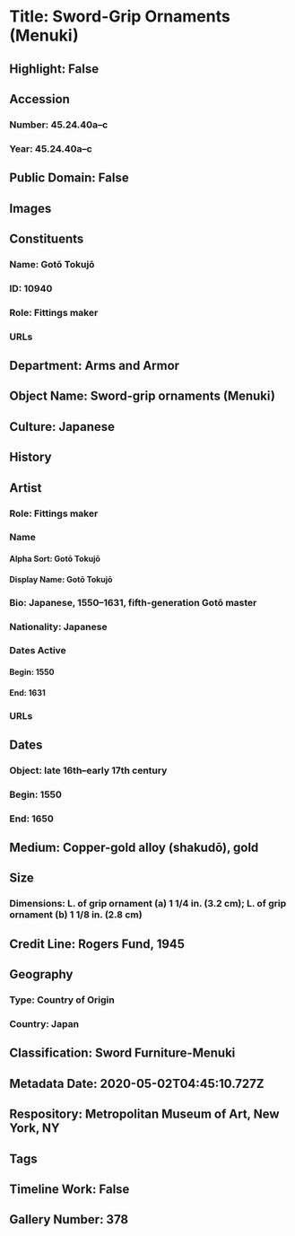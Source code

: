 # Title: Sword-Grip Ornaments (Menuki)
## Highlight: False
## Accession
### Number: 45.24.40a–c
### Year: 45.24.40a–c
## Public Domain: False
## Images
## Constituents
### Name: Gotō Tokujō
### ID: 10940
### Role: Fittings maker
### URLs
## Department: Arms and Armor
## Object Name: Sword-grip ornaments (Menuki)
## Culture: Japanese
## History
## Artist
### Role: Fittings maker
### Name
#### Alpha Sort: Gotō Tokujō
#### Display Name: Gotō Tokujō
### Bio: Japanese, 1550–1631, fifth-generation Gotō master
### Nationality: Japanese
### Dates Active
#### Begin: 1550
#### End: 1631
### URLs
## Dates
### Object: late 16th–early 17th century
### Begin: 1550
### End: 1650
## Medium: Copper-gold alloy (shakudō), gold
## Size
### Dimensions: L. of grip ornament (a) 1 1/4 in. (3.2 cm); L. of grip ornament (b) 1 1/8 in. (2.8 cm)
## Credit Line: Rogers Fund, 1945
## Geography
### Type: Country of Origin
### Country: Japan
## Classification: Sword Furniture-Menuki
## Metadata Date: 2020-05-02T04:45:10.727Z
## Respository: Metropolitan Museum of Art, New York, NY
## Tags
## Timeline Work: False
## Gallery Number: 378